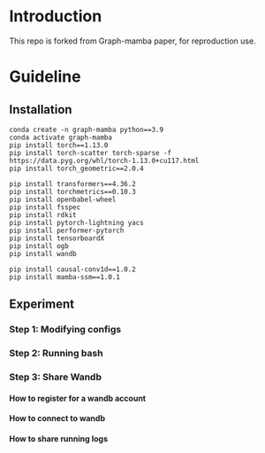 # Introduction
This repo is forked from Graph-mamba paper, for reproduction use.

# Guideline
## Installation
```
conda create -n graph-mamba python==3.9
conda activate graph-mamba
pip install torch==1.13.0
pip install torch-scatter torch-sparse -f https://data.pyg.org/whl/torch-1.13.0+cu117.html
pip install torch_geometric==2.0.4

pip install transformers==4.36.2
pip install torchmetrics==0.10.3
pip install openbabel-wheel
pip install fsspec 
pip install rdkit
pip install pytorch-lightning yacs
pip install performer-pytorch
pip install tensorboardX
pip install ogb
pip install wandb

pip install causal-conv1d==1.0.2
pip install mamba-ssm==1.0.1
```

## Experiment
### Step 1: Modifying configs

### Step 2: Running bash

### Step 3: Share Wandb
#### How to register for a wandb account
#### How to connect to wandb
#### How to share running logs